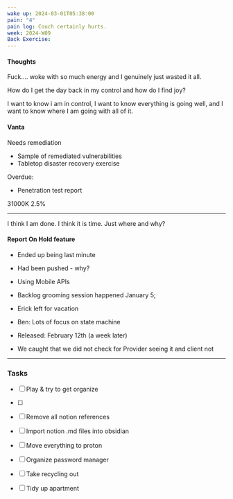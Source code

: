 ```yaml
---
wake up: 2024-03-01T05:38:00
pain: "4"
pain log: Couch certainly hurts.
week: 2024-W09
Back Exercise:
---
```

#### Thoughts

Fuck.... woke with so much energy and I genuinely just wasted it all.

How do I get the day back in my control and how do I find joy? 

I want to know i am in control, I want to know everything is going well, and I want to know where I am going with all of it.


#### Vanta

Needs remediation
- Sample of remediated vulnerabilities
- Tabletop disaster recovery exercise

Overdue:
- Penetration test report

31000K
2.5%

----


I think I am done. I think it is time. Just where and why?

#### Report On Hold feature

- Ended up being last minute
- Had been pushed - why?

- Using Mobile APIs


- Backlog grooming session happened January 5;
- Erick left for vacation

- Ben: Lots of focus on state machine
- Released: February 12th (a week later)

- We caught that we did not check for Provider seeing it and client not












-----
### Tasks 

- [ ] Play & try to get organize


- [ ] 





- [ ] Remove all notion references
- [ ] Import notion .md files into obsidian
- [ ] Move everything to proton
- [ ] Organize password manager
- [ ] Take recycling out
- [ ] Tidy up apartment
